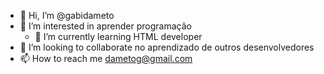 - 👋 Hi, I’m @gabidameto
- 👀 I’m interested in  aprender programação
  - 🌱 I’m currently learning  HTML  developer
- 💞️ I’m looking to collaborate no aprendizado de outros desenvolvedores     
- 📫 How to reach me  dametog@gmail.com

<!---
gabidameto/gabidameto is a ✨ special ✨ repository because its `README.md` (this file) appears on your GitHub profile.
You can click the Preview link to take a look at your changes.
--->
